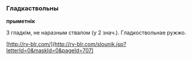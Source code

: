 ### Гладкаствольны
**прыметнік**

З гладкім, не наразным ствалом (у 2 знач.). Гладкоствольнае ружжо.

<a rel="author">[http://rv-blr.com/](http://rv-blr.com/slounik.jsp?letterId=0&maskId=0&pageId=707)</a>
